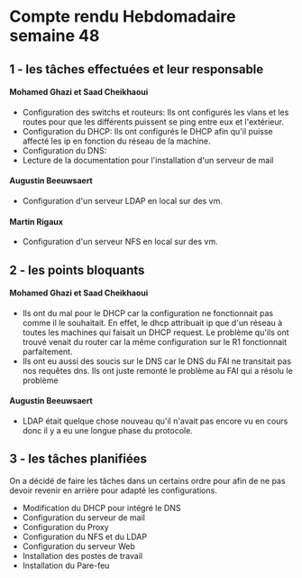 # Compte rendu Hebdomadaire semaine 48

## 1 - les tâches effectuées et leur responsable

#### Mohamed Ghazi et Saad Cheikhaoui

- Configuration des switchs et routeurs: Ils ont configurés les vlans et les routes pour que les différents puissent se ping entre eux et l'extérieur.
- Configuration du DHCP: Ils ont configurés le DHCP afin qu'il puisse affecté les ip en fonction du réseau de la machine.
- Configuration du DNS:
- Lecture de la documentation pour l'installation d'un serveur de mail

#### Augustin Beeuwsaert

- Configuration d'un serveur LDAP en local sur des vm.

#### Martin Rigaux

- Configuration d'un serveur NFS en local sur des vm.

## 2 - les points bloquants

#### Mohamed Ghazi et Saad Cheikhaoui

- Ils ont du mal pour le DHCP car la configuration ne fonctionnait pas comme il le souhaitait. En effet, le dhcp attribuait ip que d'un réseau à toutes les machines qui faisait un DHCP request. Le problème qu'ils ont trouvé venait du router car la même configuration sur le R1 fonctionnait parfaitement.
- Ils ont eu aussi des soucis sur le DNS car le DNS du FAI ne transitait pas nos requêtes dns. Ils ont juste remonté le problème au FAI qui a résolu le problème

#### Augustin Beeuwsaert

- LDAP était quelque chose nouveau qu'il n'avait pas encore vu en cours donc il y a eu une longue phase du protocole.

## 3 - les tâches planifiées

On a décidé de faire les tâches dans un certains ordre pour afin de ne pas devoir revenir en arrière pour adapté les configurations.

- Modification du DHCP pour intégré le DNS
- Configuration du serveur de mail
- Configuration du Proxy
- Configuration du NFS et du LDAP
- Configuration du serveur Web
- Installation des postes de travail
- Installation du Pare-feu
